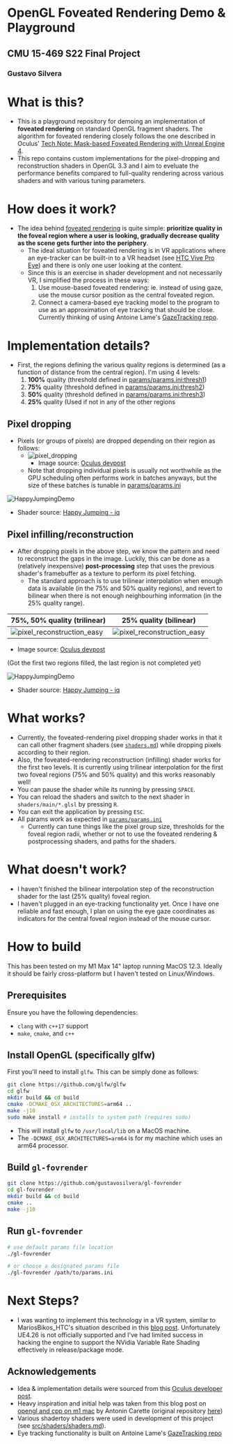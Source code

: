 # OpenGL Foveated Rendering Demo & Playground
## CMU 15-469 S22 Final Project
### Gustavo Silvera

# What is this?

- This is a playground repository for demoing an implementation of **foveated rendering** on standard OpenGL fragment shaders. The algorithm for foveated rendering closely follows the one described in Oculus' [Tech Note: Mask-based Foveated Rendering with Unreal Engine 4](https://developer.oculus.com/blog/tech-note-mask-based-foveated-rendering-with-unreal-engine-4-/).
- This repo contains custom implementations for the pixel-dropping and reconstruction shaders in OpenGL 3.3 and I aim to eveluate the performance benefits compared to full-quality rendering across various shaders and with various tuning parameters. 

# How does it work?
- The idea behind [foveated rendering](https://en.wikipedia.org/wiki/Foveated_rendering) is quite simple: **prioritize quality in the foveal region where a user is looking, gradually decrease quality as the scene gets further into the periphery**. 
    - The ideal situation for foveated rendering is in VR applications where an eye-tracker can be built-in to a VR headset (see [HTC Vive Pro Eye](https://www.vive.com/us/product/vive-pro-eye/overview/)) and there is only one user looking at the content. 
    - Since this is an exercise in shader development and not necessarily VR, I simplified the process in these ways:
        1. Use mouse-based foveated rendering: ie. instead of using gaze, use the mouse cursor position as the central foveated region.
        2. Connect a camera-based eye tracking model to the program to use as an approximation of eye tracking that should be close. Currently thinking of using Antoine Lame's [GazeTracking repo](https://github.com/antoinelame/GazeTracking).

# Implementation details?
- First, the regions defining the various quality regions is determined (as a function of distance from the central region). I'm using 4 levels:
    1. **100%** quality (threshold defined in [params/params.ini:thresh1](params/params.ini)) 
    2. **75%** quality (threshold defined in [params/params.ini:thresh2](params/params.ini))
    3. **50%** quality (threshold defined in [params/params.ini:thresh3](params/params.ini))
    4. **25%** quality (Used if not in any of the other regions
## Pixel dropping
- Pixels (or groups of pixels) are dropped depending on their region as follows:
    - ![pixel_dropping](docs/pixel_dropping.png)
        - Image source: [Oculus devpost](https://developer.oculus.com/blog/tech-note-mask-based-foveated-rendering-with-unreal-engine-4-/)
    - Note that dropping individual pixels is usually not worthwhile as the GPU scheduling often performs work in batches anyways, but the size of these batches is tunable in [params/params.ini](params/params.ini)

![HappyJumpingDemo](docs/HappyJumpingDrop.gif)
- Shader source: [Happy Jumping - iq](https://www.shadertoy.com/view/3lsSzf)

## Pixel infilling/reconstruction
- After dropping pixels in the above step, we know the pattern and need to reconstruct the gaps in the image. Luckily, this can be done as a (relatively inexpensive) **post-processing** step that uses the previous shader's framebuffer as a texture to perform its pixel fetching. 
    - The standard approach is to use trilinear interpolation when enough data is available (in the 75% and 50% quality regions), and revert to bilinear when there is not enough neighbourhing information (in the 25% quality range).

| 75%, 50% quality (trilinear) | 25% quality (bilinear) |
| --- | --- |
| ![pixel_reconstruction_easy](docs/pixel_reconstruction_trilinear.png) | ![pixel_reconstruction_easy](docs/pixel_reconstruction_bilinear.png) |
- Image source: [Oculus devpost](https://developer.oculus.com/blog/tech-note-mask-based-foveated-rendering-with-unreal-engine-4-/)


(Got the first two regions filled, the last region is not completed yet)

![HappyJumpingDemo](docs/HappyJumpingFill.gif)
- Shader source: [Happy Jumping - iq](https://www.shadertoy.com/view/3lsSzf)


# What works?

- Currently, the foveated-rendering pixel dropping shader works in that it can call other fragment shaders (see [`shaders.md`](src/shaders/shaders.md)) while dropping pixels according to their region.
- Also, the foveated-rendering reconstruction (infilling) shader works for the first two levels. It is currently using trilinear interpolation for the first two foveal regions (75% and 50% quality) and this works reasonably well!
- You can pause the shader while its running by pressing `SPACE`.
- You can reload the shaders and switch to the next shader in `shaders/main/*.glsl` by pressing `R`.
- You can exit the application by pressing `ESC`.
- All params work as expected in [`params/params.ini`](params/params.ini)
    - Currently can tune things like the pixel group size, thresholds for the foveal region radii, whether or not to use the foveated rendering & postprocessing shaders, and paths for the shaders.


# What doesn't work?

- I haven't finished the bilinear interpolation step of the reconstruction shader for the last (25% quality) foveal region.
- I haven't plugged in an eye-tracking functionality yet. Once I have one reliable and fast enough, I plan on using the eye gaze coordinates as indicators for the central foveal region instead of the mouse cursor.


# How to build
This has been tested on my M1 Max 14" laptop running MacOS 12.3. Ideally it should be fairly cross-platform but I haven't tested on Linux/Windows. 

## Prerequisites
Ensure you have the following dependencies:
- `clang` with `c++17` support
- `make`, `cmake`, and `c++`

## Install OpenGL (specifically glfw)
First you'll need to install `glfw`. This can be simply done as follows:
```bash
git clone https://github.com/glfw/glfw
cd glfw
mkdir build && cd build
cmake -DCMAKE_OSX_ARCHITECTURES=arm64 ..
make -j10
sudo make install # installs to system path (requires sudo)
```
- This will install `glfw` to `/usr/local/lib` on a MacOS machine. 
- The `-DCMAKE_OSX_ARCHITECTURES=arm64` is for my machine which uses an arm64 processor.


## Build `gl-fovrender`
```bash
git clone https://github.com/gustavosilvera/gl-fovrender
cd gl-fovrender
mkdir build && cd build
cmake ..
make -j10
```

## Run `gl-fovrender`
```bash
# use default params file location
./gl-fovrender 

# or choose a designated params file
./gl-fovrender /path/to/params.ini
```

# Next Steps?
- I was wanting to implement this technology in a VR system, similar to MariosBikos_HTC's situation described in this [blog post](https://mariosbikos.com/vive-unreal-foveated-rendering/). Unfortunately UE4.26 is not officially supported and I've had limited success in hacking the engine to support the NVidia Variable Rate Shading effectively in release/package mode.

## Acknowledgements
- Idea & implementation details were sourced from this [Oculus developer post](https://developer.oculus.com/blog/tech-note-mask-based-foveated-rendering-with-unreal-engine-4-/).
- Heavy inspiration and initial help was taken from this blog post on [opengl and cpp on m1 mac](https://carette.xyz/posts/opengl_and_cpp_on_m1_mac/) by Antonin Carette (original repository [here](https://github.com/k0pernicus/opengl-explorer))
- Various shadertoy shaders were used in development of this project (see [src/shaders/shaders.md](src/shaders/shaders.md)).
- Eye tracking functionality is built on Antoine Lame's [GazeTracking repo](https://github.com/antoinelame/GazeTracking)